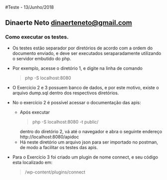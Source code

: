 #Teste - 13/Junho/2018

## Dinaerte Neto <dinaerteneto@gmail.com>

### Como executar os testes.

- Os testes estão separador por diretórios de acordo com a ordem do documento enviado, 
  e deve ser executados seraparadamente utilizando o servidor embutido do php.
- Por exemplo, acesse o diretório 1, e digite na linha de comando <blockquote> php -S localhost:8080 </blockquote>
- O Exercício 2 e 3 possuem banco de dados, e por este motivo, existe o arquivo dump.sql dentro dos respectivos diretórios.

- No o exercício 2 é possível acessar o documentação das apis:
    - Após executar <blockquote> php -S localhost:8080 -t public/</blockquote> dentro do diretório 2, vá até o navegador e abra o seguinte endereço <link>http://localhost:8080/apidoc</link>
    - Há neste diretório um arquivo json para ser importado no postman, de modo a facilitar os testes das apis.

- Para o Exercício 3 foi criado um plugin de nome connect, e seu código esta localizado em: <blockquote> /wp-content/plugins/connect </blockquote>
